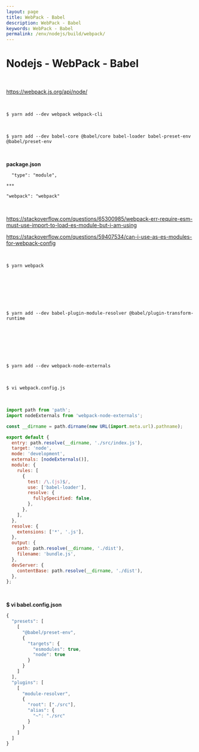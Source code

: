 ```yaml
---
layout: page
title: WebPack - Babel
description: WebPack - Babel
keywords: WebPack - Babel
permalink: /env/nodejs/build/webpack/
---
```


# Nodejs - WebPack - Babel

<br/>

https://webpack.js.org/api/node/

<br/>

```
$ yarn add --dev webpack webpack-cli
```

<br/>

```
$ yarn add --dev babel-core @babel/core babel-loader babel-preset-env @babel/preset-env
```

<br/>

**package.json**

```
  "type": "module",

***

"webpack": "webpack"

```

<br/>

https://stackoverflow.com/questions/65300985/webpack-err-require-esm-must-use-import-to-load-es-module-but-i-am-using

https://stackoverflow.com/questions/59407534/can-i-use-as-es-modules-for-webpack-config

<br/>

```
$ yarn webpack
```

<br/>
<br/>
<br/>
<br/>
<br/>

```
$ yarn add --dev babel-plugin-module-resolver @babel/plugin-transform-runtime
```

<br/>
<br/>
<br/>
<br/>
<br/>

```
$ yarn add --dev webpack-node-externals
```

<br/>

```
$ vi webpack.config.js
```

<br/>

```js
import path from 'path';
import nodeExternals from 'webpack-node-externals';

const __dirname = path.dirname(new URL(import.meta.url).pathname);

export default {
  entry: path.resolve(__dirname, './src/index.js'),
  target: 'node',
  mode: 'development',
  externals: [nodeExternals()],
  module: {
    rules: [
      {
        test: /\.(js)$/,
        use: ['babel-loader'],
        resolve: {
          fullySpecified: false,
        },
      },
    ],
  },
  resolve: {
    extensions: ['*', '.js'],
  },
  output: {
    path: path.resolve(__dirname, './dist'),
    filename: 'bundle.js',
  },
  devServer: {
    contentBase: path.resolve(__dirname, './dist'),
  },
};
```

<br/>

**$ vi babel.config.json**

```js
{
  "presets": [
    [
      "@babel/preset-env",
      {
        "targets": {
          "esmodules": true,
          "node": true
        }
      }
    ]
  ],
  "plugins": [
    [
      "module-resolver",
      {
        "root": ["./src"],
        "alias": {
          "~": "./src"
        }
      }
    ]
  ]
}
```
